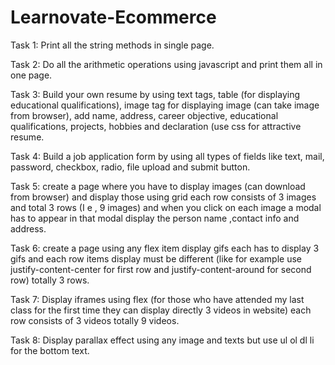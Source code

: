 # Learnovate-Ecommerce
Task 1: Print all the string methods in single page.

Task 2: Do all the arithmetic operations using javascript and print them all in one page.

Task 3: Build your own resume by using text tags, table (for displaying educational qualifications), 
image tag for displaying image (can take image from browser), add name, address, career objective, 
educational qualifications, projects, hobbies and declaration (use css for attractive resume. 

Task 4: Build a job application form by using all types of fields like text, mail, password, 
checkbox, radio, file upload and submit button.

Task 5: create a page where you have to display images (can download from browser) and display 
those using grid each row consists of 3 images and total 3 rows (I e , 9 images) and when you 
click on each image a modal has to appear in that modal display the person name ,contact info and address.

Task 6: create a page using any flex item display gifs each has to display 3 gifs and each row 
items display must be different (like for example use justify-content-center for first row and 
justify-content-around for second row) totally 3 rows.

Task 7: Display iframes using flex (for those who have attended my last class for the first time
they can display directly 3 videos in website) each row consists of 3 videos totally 9 videos.

Task 8: Display parallax effect using any image and texts but use ul ol dl li for the bottom text.
